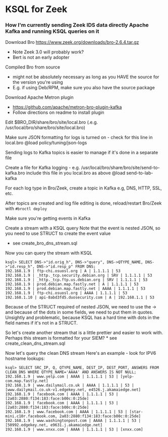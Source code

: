 # KSQL for Zeek
### How I'm currently sending Zeek IDS data directly Apache Kafka and running KSQL queries on it

Download Bro
https://www.zeek.org/downloads/bro-2.6.4.tar.gz
* Note Zeek 3.0 will probably work?
* Bert is not an early adopter

Compiled Bro from source
* might not be absolutely necessary as long as you HAVE the source for the version you're using
* E.g. if using Deb/RPM, make sure you also have the source package


Download Apache Metron plugin
* https://github.com/apache/metron-bro-plugin-kafka
* Follow directions on readme to install plugin


Edit $BRO_DIR/share/bro/site/local.bro
(.e.g. /usr/local/bro/share/bro/site/local.bro)

Make sure JSON formatting for logs is turned on - check for this line in local.bro
@load policy/tuning/json-logs


Sending logs to Kafka topics is easier to manage if it's done in a separate file

Create a file for Kafka logging - e.g. /usr/local/bro/share/bro/site/send-to-kafka.bro
include this file in you local.bro as above
@load send-to-lab-kafka

For each log type in Bro/Zeek, create a topic in Kafka
e.g, DNS, HTTP, SSL, etc.

After topics are created and log file editing is done, reload/restart Bro/Zeek with
``` #broctl deploy ```

Make sure you're getting events in Kafka

Create a stream with a KSQL query
Note that the event is nested JSON, so you need to use STRUCT to create the event value
* see create_bro_dns_stream.sql

Now you can query the stream with KSQL

```
ksql> SELECT DNS->"id.orig_h", DNS->"query", DNS->QTYPE_NAME, DNS->"id.resp_h", DNS->"id.resp_p" FROM DNS;
192.168.1.9 | ftp-chi.osuosl.org | A | 1.1.1.1 | 53
192.168.1.9 | _http._tcp.security.debian.org | SRV | 1.1.1.1 | 53
192.168.1.9 | _http._tcp.ftp.us.debian.org | SRV | 1.1.1.1 | 53
192.168.1.9 | prod.debian.map.fastly.net | A | 1.1.1.1 | 53
192.168.1.9 | prod.debian.map.fastly.net | AAAA | 1.1.1.1 | 53
192.168.1.9 | ftp-chi.osuosl.org | AAAA | 1.1.1.1 | 53
192.168.1.10 | api-8abd3fd5.duosecurity.com | A | 192.168.1.1 | 53
```

Because of the STRUCT required of nested JSON, we need to use the -> and because of the dots in some fields,
we need to put them in quotes.  Unsightly and problematic, because KSQL
has a hard time with dots in the field names if it's not in a STRUCT.

So let's create another stream that is a little prettier and easier to work with.
Perhaps this stream is formatted for your SIEM?
	* see create_clean_dns_stream.sql

Now let's query the clean DNS stream
Here's an example - look for IPV6 hostname lookups:

```
ksql> SELECT SRC_IP, Q, QTYPE_NAME, DEST_IP, DEST_PORT, ANSWERS FROM CLEAN_DNS WHERE QTYPE_NAME='AAAA' AND ANSWERS IS NOT NULL;
192.168.1.9 | www.yelp.com | AAAA | 1.1.1.1 | 53 | [yelp-com.map.fastly.net]
192.168.1.9 | www.dailymail.co.uk | AAAA | 1.1.1.1 | 53 | [www.dailymail.co.uk-v1.edgekey.net, e4526.j.akamaiedge.net]
192.168.1.9 | facebook.com | AAAA | 1.1.1.1 | 53 | [2a03:2880:f134:183:face:b00c:0:25de]
192.168.1.9 | facebook.com | AAAA | 1.1.1.1 | 53 | [2a03:2880:f134:183:face:b00c:0:25de]
192.168.1.9 | www.facebook.com | AAAA | 1.1.1.1 | 53 | [star-mini.c10r.facebook.com, 2a03:2880:f134:183:face:b00c:0:25de]
192.168.1.9 | www.washingtonpost.com | AAAA | 1.1.1.1 | 53 | [50992.edgekey.net, e9631.j.akamaiedge.net]
192.168.1.9 | www.xnxx.com | AAAA | 1.1.1.1 | 53 | [xnxx.com]
```




